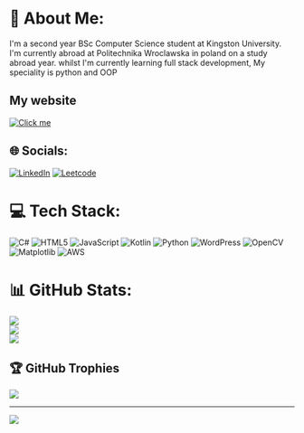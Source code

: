 # 💫 About Me:
I'm a second year BSc Computer Science student at Kingston University. I'm currently abroad at Politechnika Wroclawska in poland on a study abroad year. whilst I'm currently learning full stack development, My speciality is python and OOP

## My website
[![Click me](https://img.shields.io/badge/Click_Me-My_Website)](https://northenindustries.org/) 

## 🌐 Socials:
[![LinkedIn](https://img.shields.io/badge/LinkedIn-%230077B5.svg?logo=linkedin&logoColor=white)](https://linkedin.com/in/https://www.linkedin.com/in/caspiannorth/) 
[![Leetcode](https://img.shields.io/badge/Leetcode-click)](https://leetcode.com/u/CCAMNORtH/) 

# 💻 Tech Stack:
![C#](https://img.shields.io/badge/c%23-%23239120.svg?style=for-the-badge&logo=csharp&logoColor=white) ![HTML5](https://img.shields.io/badge/html5-%23E34F26.svg?style=for-the-badge&logo=html5&logoColor=white) ![JavaScript](https://img.shields.io/badge/javascript-%23323330.svg?style=for-the-badge&logo=javascript&logoColor=%23F7DF1E) ![Kotlin](https://img.shields.io/badge/kotlin-%237F52FF.svg?style=for-the-badge&logo=kotlin&logoColor=white) ![Python](https://img.shields.io/badge/python-3670A0?style=for-the-badge&logo=python&logoColor=ffdd54) ![WordPress](https://img.shields.io/badge/WordPress-%23117AC9.svg?style=for-the-badge&logo=WordPress&logoColor=white) ![OpenCV](https://img.shields.io/badge/opencv-%23white.svg?style=for-the-badge&logo=opencv&logoColor=white) ![Matplotlib](https://img.shields.io/badge/Matplotlib-%23ffffff.svg?style=for-the-badge&logo=Matplotlib&logoColor=black) ![AWS](https://img.shields.io/badge/AWS-%23FF9900.svg?style=for-the-badge&logo=amazon-aws&logoColor=white)
# 📊 GitHub Stats:
![](https://github-readme-stats.vercel.app/api?username=CasRepoClone&theme=dark&hide_border=false&include_all_commits=true&count_private=false)<br/>
![](https://nirzak-streak-stats.vercel.app/?user=CasRepoClone&theme=dark&hide_border=false)<br/>
![](https://github-readme-stats.vercel.app/api/top-langs/?username=CasRepoClone&theme=dark&hide_border=false&include_all_commits=true&count_private=false&layout=compact)

## 🏆 GitHub Trophies
![](https://github-profile-trophy.vercel.app/?username=CasRepoClone&theme=panda&no-frame=false&no-bg=true&margin-w=4)

---
[![](https://visitcount.itsvg.in/api?id=CasRepoClone&icon=0&color=0)](https://visitcount.itsvg.in)

<!-- Proudly created with GPRM ( https://gprm.itsvg.in ) -->
